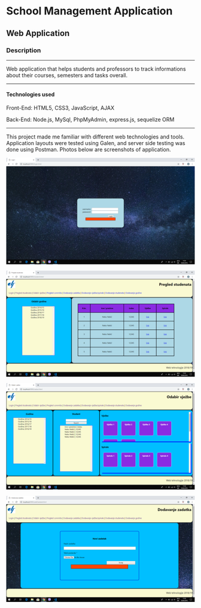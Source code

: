 # School Management Application
## Web Application

### Description
---
Web application that helps students and professors to track informations about their courses, semesters and tasks overall. 

---

#### Technologies used
Front-End: HTML5, CSS3, JavaScript, AJAX

Back-End: Node.js, MySql, PhpMyAdmin, express.js, sequelize ORM

---

This project made me familiar with different web technologies and tools. Application layouts were tested using Galen, and server side testing was done using Postman. Photos below are screenshots of application.

![alt text](https://github.com/malkocahmed/school-management-app/blob/master/readme%20slike/Screenshot%20(88).png)

![alt text](https://github.com/malkocahmed/school-management-app/blob/master/readme%20slike/Screenshot%20(89).png)

![alt text](https://github.com/malkocahmed/school-management-app/blob/master/readme%20slike/Screenshot%20(90).png)

![alt text](https://github.com/malkocahmed/school-management-app/blob/master/readme%20slike/Screenshot%20(91).png)

